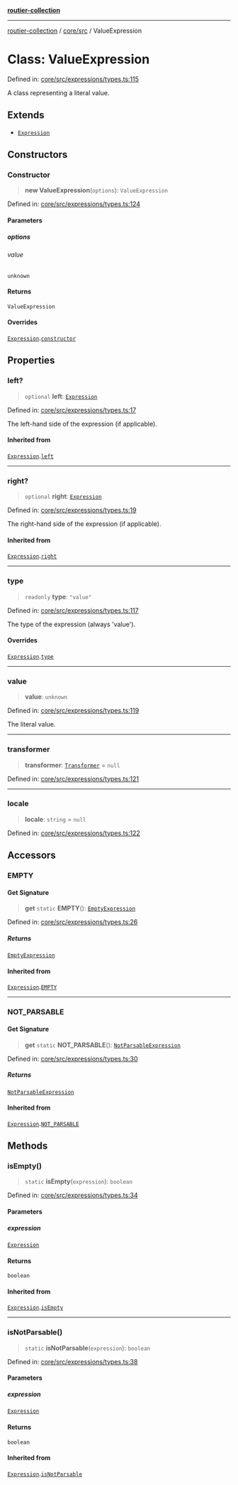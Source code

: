 [**routier-collection**](../../../README.md)

***

[routier-collection](../../../README.md) / [core/src](../README.md) / ValueExpression

# Class: ValueExpression

Defined in: [core/src/expressions/types.ts:115](https://github.com/Agrejus/routier/blob/ae307d61bf9883ec014a438be7cbd96d2060d092/core/src/expressions/types.ts#L115)

A class representing a literal value.

## Extends

- [`Expression`](Expression.md)

## Constructors

### Constructor

> **new ValueExpression**(`options`): `ValueExpression`

Defined in: [core/src/expressions/types.ts:124](https://github.com/Agrejus/routier/blob/ae307d61bf9883ec014a438be7cbd96d2060d092/core/src/expressions/types.ts#L124)

#### Parameters

##### options

###### value

`unknown`

#### Returns

`ValueExpression`

#### Overrides

[`Expression`](Expression.md).[`constructor`](Expression.md#constructor)

## Properties

### left?

> `optional` **left**: [`Expression`](Expression.md)

Defined in: [core/src/expressions/types.ts:17](https://github.com/Agrejus/routier/blob/ae307d61bf9883ec014a438be7cbd96d2060d092/core/src/expressions/types.ts#L17)

The left-hand side of the expression (if applicable).

#### Inherited from

[`Expression`](Expression.md).[`left`](Expression.md#left)

***

### right?

> `optional` **right**: [`Expression`](Expression.md)

Defined in: [core/src/expressions/types.ts:19](https://github.com/Agrejus/routier/blob/ae307d61bf9883ec014a438be7cbd96d2060d092/core/src/expressions/types.ts#L19)

The right-hand side of the expression (if applicable).

#### Inherited from

[`Expression`](Expression.md).[`right`](Expression.md#right)

***

### type

> `readonly` **type**: `"value"`

Defined in: [core/src/expressions/types.ts:117](https://github.com/Agrejus/routier/blob/ae307d61bf9883ec014a438be7cbd96d2060d092/core/src/expressions/types.ts#L117)

The type of the expression (always 'value').

#### Overrides

[`Expression`](Expression.md).[`type`](Expression.md#type)

***

### value

> **value**: `unknown`

Defined in: [core/src/expressions/types.ts:119](https://github.com/Agrejus/routier/blob/ae307d61bf9883ec014a438be7cbd96d2060d092/core/src/expressions/types.ts#L119)

The literal value.

***

### transformer

> **transformer**: [`Transformer`](../type-aliases/Transformer.md) = `null`

Defined in: [core/src/expressions/types.ts:121](https://github.com/Agrejus/routier/blob/ae307d61bf9883ec014a438be7cbd96d2060d092/core/src/expressions/types.ts#L121)

***

### locale

> **locale**: `string` = `null`

Defined in: [core/src/expressions/types.ts:122](https://github.com/Agrejus/routier/blob/ae307d61bf9883ec014a438be7cbd96d2060d092/core/src/expressions/types.ts#L122)

## Accessors

### EMPTY

#### Get Signature

> **get** `static` **EMPTY**(): [`EmptyExpression`](EmptyExpression.md)

Defined in: [core/src/expressions/types.ts:26](https://github.com/Agrejus/routier/blob/ae307d61bf9883ec014a438be7cbd96d2060d092/core/src/expressions/types.ts#L26)

##### Returns

[`EmptyExpression`](EmptyExpression.md)

#### Inherited from

[`Expression`](Expression.md).[`EMPTY`](Expression.md#empty)

***

### NOT\_PARSABLE

#### Get Signature

> **get** `static` **NOT\_PARSABLE**(): [`NotParsableExpression`](NotParsableExpression.md)

Defined in: [core/src/expressions/types.ts:30](https://github.com/Agrejus/routier/blob/ae307d61bf9883ec014a438be7cbd96d2060d092/core/src/expressions/types.ts#L30)

##### Returns

[`NotParsableExpression`](NotParsableExpression.md)

#### Inherited from

[`Expression`](Expression.md).[`NOT_PARSABLE`](Expression.md#not_parsable)

## Methods

### isEmpty()

> `static` **isEmpty**(`expression`): `boolean`

Defined in: [core/src/expressions/types.ts:34](https://github.com/Agrejus/routier/blob/ae307d61bf9883ec014a438be7cbd96d2060d092/core/src/expressions/types.ts#L34)

#### Parameters

##### expression

[`Expression`](Expression.md)

#### Returns

`boolean`

#### Inherited from

[`Expression`](Expression.md).[`isEmpty`](Expression.md#isempty)

***

### isNotParsable()

> `static` **isNotParsable**(`expression`): `boolean`

Defined in: [core/src/expressions/types.ts:38](https://github.com/Agrejus/routier/blob/ae307d61bf9883ec014a438be7cbd96d2060d092/core/src/expressions/types.ts#L38)

#### Parameters

##### expression

[`Expression`](Expression.md)

#### Returns

`boolean`

#### Inherited from

[`Expression`](Expression.md).[`isNotParsable`](Expression.md#isnotparsable)
